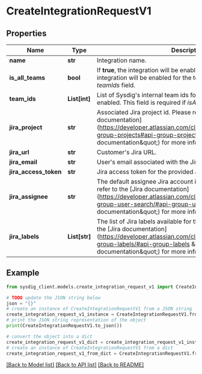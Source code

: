 # CreateIntegrationRequestV1


## Properties

Name | Type | Description | Notes
------------ | ------------- | ------------- | -------------
**name** | **str** | Integration name. | 
**is_all_teams** | **bool** | If **true**, the integration will be enabled for all teams. If **false**, the integration will be enabled for the teams specified in the *teamIds* field.  | [optional] 
**team_ids** | **List[int]** | List of Sysdig&#39;s internal team ids for which the integration will be enabled. This field is required if *isAllTeams* is **false**.  | [optional] 
**jira_project** | **str** | Associated Jira project id. Please refer to the [Jira documentation](https://developer.atlassian.com/cloud/jira/platform/rest/v3/api-group-projects#api-group-projects \&quot;Jira project documentation\&quot;) for more info.  | 
**jira_url** | **str** | Customer&#39;s Jira URL. | 
**jira_email** | **str** | User&#39;s email associated with the Jira account. | 
**jira_access_token** | **str** | Jira access token for the provided Jira account. | 
**jira_assignee** | **str** | The default assignee Jira account id for this integration. Please refer to the [Jira documentation](https://developer.atlassian.com/cloud/jira/platform/rest/v3/api-group-user-search/#api-group-user-search \&quot;Jira user documentation\&quot;) for more info.  | [optional] 
**jira_labels** | **List[str]** | The list of Jira labels available for this integration. Please refer to the [Jira documentation](https://developer.atlassian.com/cloud/jira/platform/rest/v3/api-group-labels/#api-group-labels \&quot;Jira labels documentation\&quot;) for more info.  | [optional] 

## Example

```python
from sysdig_client.models.create_integration_request_v1 import CreateIntegrationRequestV1

# TODO update the JSON string below
json = "{}"
# create an instance of CreateIntegrationRequestV1 from a JSON string
create_integration_request_v1_instance = CreateIntegrationRequestV1.from_json(json)
# print the JSON string representation of the object
print(CreateIntegrationRequestV1.to_json())

# convert the object into a dict
create_integration_request_v1_dict = create_integration_request_v1_instance.to_dict()
# create an instance of CreateIntegrationRequestV1 from a dict
create_integration_request_v1_from_dict = CreateIntegrationRequestV1.from_dict(create_integration_request_v1_dict)
```
[[Back to Model list]](../README.md#documentation-for-models) [[Back to API list]](../README.md#documentation-for-api-endpoints) [[Back to README]](../README.md)


